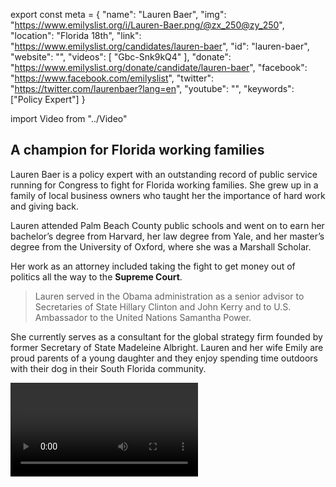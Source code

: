 export const meta = {
  "name": "Lauren Baer",
  "img": "https://www.emilyslist.org/i/Lauren-Baer.png/@zx_250@zy_250",
  "location": "Florida 18th",
  "link": "https://www.emilyslist.org/candidates/lauren-baer",
  "id": "lauren-baer",
  "website": "",
  "videos": [
    "Gbc-Snk9kQ4"
  ],
  "donate": "https://www.emilyslist.org/donate/candidate/lauren-baer",
  "facebook": "https://www.facebook.com/emilyslist",
  "twitter": "https://twitter.com/laurenbaer?lang=en",
  "youtube": "",
  "keywords": ["Policy Expert"]
}

import Video from "../Video"

## A champion for Florida working families

Lauren Baer is a policy expert with an outstanding record of public service running for Congress to fight for Florida working families. She grew up in a family of local business owners who taught her the importance of hard work and giving back.

Lauren attended Palm Beach County public schools and went on to earn her bachelor’s degree from Harvard, her law degree from Yale, and her master’s degree from the University of Oxford, where she was a Marshall Scholar.

Her work as an attorney included taking the fight to get money out of politics all the way to the **Supreme Court**.

> Lauren served in the Obama administration as a senior advisor to Secretaries of State Hillary Clinton and John Kerry and to U.S. Ambassador to the United Nations Samantha Power.

She currently serves as a consultant for the global strategy firm founded by former Secretary of State Madeleine Albright. Lauren and her wife Emily are proud parents of a young daughter and they enjoy spending time outdoors with their dog in their South Florida community.

<Video id="Gbc-Snk9kQ4" />


## A proven leader fighting to expand economic opportunity

Lauren is running for Congress to expand economic opportunity by fighting to create jobs, raise wages, and encourage entrepreneurship. “Growing up in a family business where we sold furniture for a living taught me that we are all better off when we are all better off, and that our economy should be strong but also equitable,” she has said. “I’ll be a champion for workers, small business owners, and everyone striving to make ends meet, because every person deserves a fair shot.” Lauren is dedicated to making Florida a hub for new industries, like solar energy, and a place where small businesses can thrive.

She is also a powerful advocate for expanding access to quality health care at a time when Republicans are desperate to undo the progress we’ve worked so hard to make. This fight is deeply personal for Lauren, whose mother has been chronically ill for more than 20 years after a serious accident changed their lives forever. She finds inspiration in her mother’s strength. “We want quality, affordable health care,” she has said. “We want good public schools, a clean environment.

This campaign is about families, the same people I grew up with here. All they ask for is somebody who actually listens.” When elected, Lauren will give Palm Beach County and Treasure Coast families a new voice in Congress.

## An opportunity to flip a seat from red to blue

Lauren is running in Florida’s 18th Congressional District and challenging Republican incumbent Congressman Brian Mast, whose reliable vote for the GOP's disastrous agenda has hurt the working families he was elected to serve. Our path to taking back the House runs right through this swing district, and Lauren has what it takes to win.

The contrast is stark and the choice is clear, but Mast’s allies will do everything they can to keep this seat — and Congress — under Republican control. Let’s show Lauren the full support of the EMILY’s List community and help elect this champion for Florida working families to Congress — and let’s take back the House.
